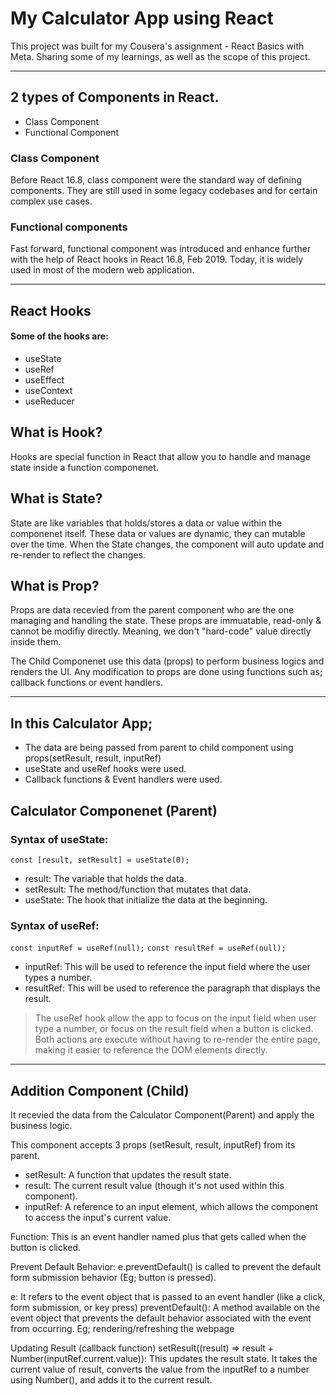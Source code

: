 # My Calculator App using React

This project was built for my Cousera's assignment - React Basics with Meta. Sharing some of my learnings, as well as the scope of this project.

---

## 2 types of Components in React. 

* Class Component
* Functional Component

### Class Component

Before React 16.8, class component were the standard way of defining components. They are still used in some legacy codebases and for certain complex use cases.

### Functional components

Fast forward, functional component was introduced and enhance further with the help of React hooks in React 16.8, Feb 2019. Today, it is widely used in most of the modern web application.

---

## React Hooks

#### Some of the hooks are:
* useState
* useRef
* useEffect
* useContext
* useReducer

## What is Hook?
Hooks are special function in React that allow you to handle and manage state inside a function componenet.

## What is State?
State are like variables that holds/stores a data or value within the componenet itself. These data or values are dynamic, they can mutable over 
the time. When the State changes, the component will auto update and re-render to reflect the changes.

## What is Prop?
Props are data recevied from the parent component who are the one managing and handling the state. These 
props are immuatable, read-only & cannot be modifiy directly. Meaning, we don't "hard-code" value directly inside them. 

The Child Componenet use this data (props) to perform business logics and renders the UI. Any modification 
to props are done using functions such as; callback functions or event handlers.

---

## In this Calculator App;

* The data are being passed from parent to child component using props(setResult, result, inputRef)
* useState and useRef hooks were used.
* Callback functions & Event handlers were used.


## Calculator Componenet (Parent)

### Syntax of useState:

```const [result, setResult] = useState(0);```

* result: The variable that holds the data.
* setResult: The method/function that mutates that data.
* useState: The hook that initialize the data at the beginning.

### Syntax of useRef:

```const inputRef = useRef(null);```
```const resultRef = useRef(null);```


* inputRef: This will be used to reference the input field where the user types a number.
* resultRef: This will be used to reference the paragraph that displays the result.

>The useRef hook allow the app to focus on the input field when user type a number, or focus on the result field when 
a button is clicked. Both actions are execute without having to re-render the entire page, making it easier to reference the DOM elements directly.

---

## Addition Component (Child)

It recevied the data from the Calculator Component(Parent) and apply the business logic.

This component accepts 3 props (setResult, result, inputRef) from its parent.

* setResult: A function that updates the result state.
* result: The current result value (though it's not used within this component).
* inputRef: A reference to an input element, which allows the component to access the input's current value.




Function: This is an event handler named plus that gets called when the button is clicked.

Prevent Default Behavior: 
e.preventDefault() is called to prevent the default form submission behavior (Eg; button is pressed).

e: It refers to the event object that is passed to an event handler (like a click, form submission, or key press)
preventDefault(): A method available on the event object that prevents the default behavior associated with the event from occurring. Eg; rendering/refreshing the webpage


Updating Result (callback function)
setResult((result) => result + Number(inputRef.current.value)): This updates the result state. It takes the current value of result, converts the value from the inputRef to a number using Number(), and adds it to the current result.
